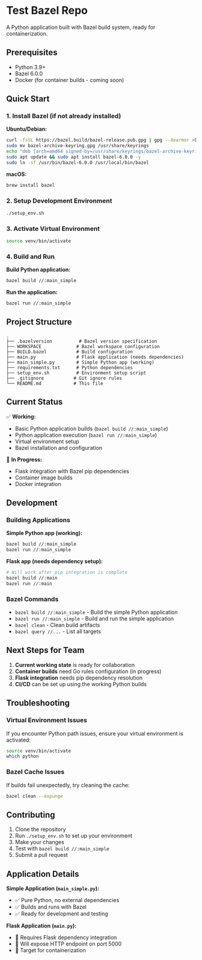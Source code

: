 # Test Bazel Repo

A Python application built with Bazel build system, ready for containerization.

## Prerequisites

- Python 3.9+
- Bazel 6.0.0
- Docker (for container builds - coming soon)

## Quick Start

### 1. Install Bazel (if not already installed)

**Ubuntu/Debian:**
```bash
curl -fsSL https://bazel.build/bazel-release.pub.gpg | gpg --dearmor >bazel-archive-keyring.gpg
sudo mv bazel-archive-keyring.gpg /usr/share/keyrings
echo "deb [arch=amd64 signed-by=/usr/share/keyrings/bazel-archive-keyring.gpg] https://storage.googleapis.com/bazel-apt stable jdk1.8" | sudo tee /etc/apt/sources.list.d/bazel.list
sudo apt update && sudo apt install bazel-6.0.0 -y
sudo ln -sf /usr/bin/bazel-6.0.0 /usr/local/bin/bazel
```

**macOS:**
```bash
brew install bazel
```

### 2. Setup Development Environment

```bash
./setup_env.sh
```

### 3. Activate Virtual Environment

```bash
source venv/bin/activate
```

### 4. Build and Run

**Build Python application:**
```bash
bazel build //:main_simple
```

**Run the application:**
```bash
bazel run //:main_simple
```

## Project Structure

```
.
├── .bazelversion          # Bazel version specification
├── WORKSPACE             # Bazel workspace configuration  
├── BUILD.bazel           # Build configuration
├── main.py               # Flask application (needs dependencies)
├── main_simple.py        # Simple Python app (working)
├── requirements.txt      # Python dependencies
├── setup_env.sh          # Environment setup script
├── .gitignore           # Git ignore rules
└── README.md            # This file
```

## Current Status

✅ **Working:**
- Basic Python application builds (`bazel build //:main_simple`)
- Python application execution (`bazel run //:main_simple`)
- Virtual environment setup
- Bazel installation and configuration

🚧 **In Progress:**
- Flask integration with Bazel pip dependencies
- Container image builds
- Docker integration

## Development

### Building Applications

**Simple Python app (working):**
```bash
bazel build //:main_simple
bazel run //:main_simple
```

**Flask app (needs dependency setup):**
```bash
# Will work after pip integration is complete
bazel build //:main
bazel run //:main
```

### Bazel Commands

- `bazel build //:main_simple` - Build the simple Python application
- `bazel run //:main_simple` - Build and run the simple application  
- `bazel clean` - Clean build artifacts
- `bazel query //...` - List all targets

## Next Steps for Team

1. **Current working state** is ready for collaboration
2. **Container builds** need Go rules configuration (in progress)
3. **Flask integration** needs pip dependency resolution
4. **CI/CD** can be set up using the working Python builds

## Troubleshooting

### Virtual Environment Issues
If you encounter Python path issues, ensure your virtual environment is activated:

```bash
source venv/bin/activate
which python
```

### Bazel Cache Issues
If builds fail unexpectedly, try cleaning the cache:

```bash
bazel clean --expunge
```

## Contributing

1. Clone the repository
2. Run `./setup_env.sh` to set up your environment
3. Make your changes
4. Test with `bazel build //:main_simple`
5. Submit a pull request

## Application Details

**Simple Application (`main_simple.py`):**
- ✅ Pure Python, no external dependencies
- ✅ Builds and runs with Bazel
- ✅ Ready for development and testing

**Flask Application (`main.py`):**
- 🚧 Requires Flask dependency integration
- 🚧 Will expose HTTP endpoint on port 5000
- 🚧 Target for containerization
